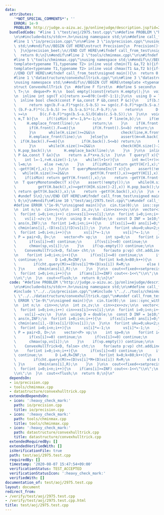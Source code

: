 ```yaml
---
data:
  attributes:
    '*NOT_SPECIAL_COMMENTS*': ''
    ERROR: 1e-9
    PROBLEM: http://judge.u-aizu.ac.jp/onlinejudge/description.jsp?id=2975
  bundledCode: "#line 1 \"test/aoj/2975.test.cpp\"\n#define PROBLEM \"http://judge.u-aizu.ac.jp/onlinejudge/description.jsp?id=2975\"\
    \n\n#include<bits/stdc++.h>\nusing namespace std;\n\n#define call_from_test\n\
    #line 1 \"io/precision.cpp\"\n\n#line 3 \"io/precision.cpp\"\nusing namespace\
    \ std;\n#endif\n//BEGIN CUT HERE\nstruct Precision{\n  Precision(){\n    cout<<fixed<<setprecision(12);\n\
    \  }\n}precision_beet;\n//END CUT HERE\n#ifndef call_from_test\nsigned main(){\n\
    \  return 0;\n}\n#endif\n#line 2 \"tools/chminmax.cpp\"\n\n#ifndef call_from_test\n\
    #line 5 \"tools/chminmax.cpp\"\nusing namespace std;\n#endif\n//BEGIN CUT HERE\n\
    template<typename T1,typename T2> inline void chmin(T1 &a,T2 b){if(a>b) a=b;}\n\
    template<typename T1,typename T2> inline void chmax(T1 &a,T2 b){if(a<b) a=b;}\n\
    //END CUT HERE\n#ifndef call_from_test\nsigned main(){\n  return 0;\n}\n#endif\n\
    #line 1 \"datastructure/convexhulltrick.cpp\"\n\n#line 3 \"datastructure/convexhulltrick.cpp\"\
    \nusing namespace std;\n#endif\n//BEGIN CUT HERE\ntemplate <typename T, bool isMin>\n\
    struct ConvexHullTrick {\n  #define F first\n  #define S second\n  using P = pair<T,\
    \ T>;\n  deque<P> H;\n  bool empty()const{return H.empty();}\n  void clear(){H.clear();}\n\
    \n  inline int sgn(T x){return x==0?0:(x<0?-1:1);}\n\n  using D = long double;\n\
    \  inline bool check(const P &a,const P &b,const P &c){\n    if(b.S==a.S||c.S==b.S)\n\
    \      return sgn(b.F-a.F)*sgn(c.S-b.S) >= sgn(c.F-b.F)*sgn(b.S-a.S);\n\n    //return\
    \ (b.F-a.F)*(c.S-b.S) >= (b.S-a.S)*(c.F-b.F);\n    return\n      D(b.F-a.F)*sgn(c.S-b.S)/D(abs(b.S-a.S))\
    \ >=\n      D(c.F-b.F)*sgn(b.S-a.S)/D(abs(c.S-b.S));\n  }\n\n  void addLine(T\
    \ m,T b){\n    if(!isMin) m*=-1,b*=-1;\n    P line(m,b);\n    if(empty()){\n \
    \     H.emplace_front(line);\n      return;\n    }\n    if(H.front().F<=m){\n\
    \      if(H.front().F==m){\n        if(H.front().S<=b) return;\n        H.pop_front();\n\
    \      }\n      while(H.size()>=2&&\n            check(line,H.front(),H[1])) H.pop_front();\n\
    \      H.emplace_front(line);\n    }else{\n      assert(m<=H.back().F);\n    \
    \  if(H.back().F==m){\n        if(H.back().S<=b) return;\n        H.pop_back();\n\
    \      }\n      while(H.size()>=2&&\n            check(H[H.size()-2],H.back(),line))\
    \ H.pop_back();\n      H.emplace_back(line);\n    }\n  }\n\n  inline T getY(const\
    \ P &a,const T &x){\n    return a.F*x+a.S;\n  }\n\n  T query(T x){\n    assert(!empty());\n\
    \    int l=-1,r=H.size()-1;\n    while(l+1<r){\n      int m=(l+r)>>1;\n      if(getY(H[m],x)>=getY(H[m+1],x))\
    \ l=m;\n      else r=m;\n    }\n    if(isMin) return getY(H[r],x);\n    return\
    \ -getY(H[r],x);\n  }\n\n  T queryMonotoneInc(T x){\n    assert(!empty());\n \
    \   while(H.size()>=2&&\n          getY(H.front(),x)>=getY(H[1],x)) H.pop_front();\n\
    \    if(isMin) return getY(H.front(),x);\n    return -getY(H.front(),x);\n  }\n\
    \n  T queryMonotoneDec(T x){\n    assert(!empty());\n    while(H.size()>=2&&\n\
    \          getY(H.back(),x)>=getY(H[H.size()-2],x)) H.pop_back();\n    if(isMin)\
    \ return getY(H.back(),x);\n    return -getY(H.back(),x);\n  }\n  #undef F\n \
    \ #undef S\n};\n//END CUT HERE\n#ifndef call_from_test\nsigned main(){\n  return\
    \ 0;\n}\n#endif\n#line 10 \"test/aoj/2975.test.cpp\"\n#undef call_from_test\n\n\
    #define ERROR \"1e-9\"\n\nsigned main(){\n  cin.tie(0);\n  ios::sync_with_stdio(0);\n\
    \n  int n;\n  cin>>n;\n\n  int zx,zv;\n  cin>>zx>>zv;\n\n  vector<int> xs(n),vs(n);\n\
    \  for(int i=0;i<n;i++) cin>>xs[i]>>vs[i];\n\n  for(int i=0;i<n;i++){\n    xs[i]-=zx;\n\
    \    vs[i]-=zv;\n  }\n\n  using D = double;\n  const D INF = 1e10;\n  vector<D>\
    \ ans(n,INF);\n  for(int i=0;i<n;i++){\n    if(xs[i]==0) ans[i]=0;\n    if((D)xs[i]*(D)vs[i]<0)\
    \ chmin(ans[i],-(D)xs[i]/(D)vs[i]);\n  }\n\n  for(int uku=0;uku<2;uku++){\n  \
    \  for(int i=0;i<n;i++){\n      xs[i]*=-1;\n      vs[i]*=-1;\n    }\n\n    using\
    \ P = pair<D, D>;\n    vector<P> vp;\n    int sp=0;\n    for(int i=0;i<n;i++){\n\
    \      if(xs[i]>=0) continue;\n      if(vs[i]<=0) continue;\n      vp.emplace_back(vs[i],xs[i]);\n\
    \      chmax(sp,vs[i]);\n    }\n    if(vp.empty()) continue;\n\n    sort(vp.begin(),vp.end());\n\
    \    ConvexHullTrick<D, false> cht;\n    for(auto p:vp) cht.addLine(p.first,p.second);\n\
    \n    for(int i=0;i<n;i++){\n      if(xs[i]<=0) continue;\n      if(sp<=vs[i])\
    \ continue;\n      D L=0,R=INF;\n      for(int k=0;k<80;k++){\n        D M=(L+R)/2;\n\
    \        if(cht.query(M)>=(D)vs[i]*M+(D)xs[i]) R=M;\n        else L=M;\n     \
    \ }\n      chmin(ans[i],R);\n    }\n  }\n\n  cout<<fixed<<setprecision(12);\n\
    \  for(int i=0;i<n;i++){\n    if(ans[i]>=INF) cout<<-1<<\"\\n\";\n    else cout<<ans[i]<<\"\
    \\n\";\n  }\n  cout<<flush;\n  return 0;\n}\n"
  code: "#define PROBLEM \"http://judge.u-aizu.ac.jp/onlinejudge/description.jsp?id=2975\"\
    \n\n#include<bits/stdc++.h>\nusing namespace std;\n\n#define call_from_test\n\
    #include \"../../io/precision.cpp\"\n#include \"../../tools/chminmax.cpp\"\n#include\
    \ \"../../datastructure/convexhulltrick.cpp\"\n#undef call_from_test\n\n#define\
    \ ERROR \"1e-9\"\n\nsigned main(){\n  cin.tie(0);\n  ios::sync_with_stdio(0);\n\
    \n  int n;\n  cin>>n;\n\n  int zx,zv;\n  cin>>zx>>zv;\n\n  vector<int> xs(n),vs(n);\n\
    \  for(int i=0;i<n;i++) cin>>xs[i]>>vs[i];\n\n  for(int i=0;i<n;i++){\n    xs[i]-=zx;\n\
    \    vs[i]-=zv;\n  }\n\n  using D = double;\n  const D INF = 1e10;\n  vector<D>\
    \ ans(n,INF);\n  for(int i=0;i<n;i++){\n    if(xs[i]==0) ans[i]=0;\n    if((D)xs[i]*(D)vs[i]<0)\
    \ chmin(ans[i],-(D)xs[i]/(D)vs[i]);\n  }\n\n  for(int uku=0;uku<2;uku++){\n  \
    \  for(int i=0;i<n;i++){\n      xs[i]*=-1;\n      vs[i]*=-1;\n    }\n\n    using\
    \ P = pair<D, D>;\n    vector<P> vp;\n    int sp=0;\n    for(int i=0;i<n;i++){\n\
    \      if(xs[i]>=0) continue;\n      if(vs[i]<=0) continue;\n      vp.emplace_back(vs[i],xs[i]);\n\
    \      chmax(sp,vs[i]);\n    }\n    if(vp.empty()) continue;\n\n    sort(vp.begin(),vp.end());\n\
    \    ConvexHullTrick<D, false> cht;\n    for(auto p:vp) cht.addLine(p.first,p.second);\n\
    \n    for(int i=0;i<n;i++){\n      if(xs[i]<=0) continue;\n      if(sp<=vs[i])\
    \ continue;\n      D L=0,R=INF;\n      for(int k=0;k<80;k++){\n        D M=(L+R)/2;\n\
    \        if(cht.query(M)>=(D)vs[i]*M+(D)xs[i]) R=M;\n        else L=M;\n     \
    \ }\n      chmin(ans[i],R);\n    }\n  }\n\n  cout<<fixed<<setprecision(12);\n\
    \  for(int i=0;i<n;i++){\n    if(ans[i]>=INF) cout<<-1<<\"\\n\";\n    else cout<<ans[i]<<\"\
    \\n\";\n  }\n  cout<<flush;\n  return 0;\n}\n"
  dependsOn:
  - io/precision.cpp
  - tools/chminmax.cpp
  - datastructure/convexhulltrick.cpp
  extendedDependsOn:
  - icon: ':heavy_check_mark:'
    path: io/precision.cpp
    title: io/precision.cpp
  - icon: ':heavy_check_mark:'
    path: tools/chminmax.cpp
    title: tools/chminmax.cpp
  - icon: ':heavy_check_mark:'
    path: datastructure/convexhulltrick.cpp
    title: datastructure/convexhulltrick.cpp
  extendedRequiredBy: []
  extendedVerifiedWith: []
  isVerificationFile: true
  path: test/aoj/2975.test.cpp
  requiredBy: []
  timestamp: '2020-08-07 15:47:54+09:00'
  verificationStatus: TEST_ACCEPTED
  verificationStatusIcon: ':heavy_check_mark:'
  verifiedWith: []
documentation_of: test/aoj/2975.test.cpp
layout: document
redirect_from:
- /verify/test/aoj/2975.test.cpp
- /verify/test/aoj/2975.test.cpp.html
title: test/aoj/2975.test.cpp
---
```

